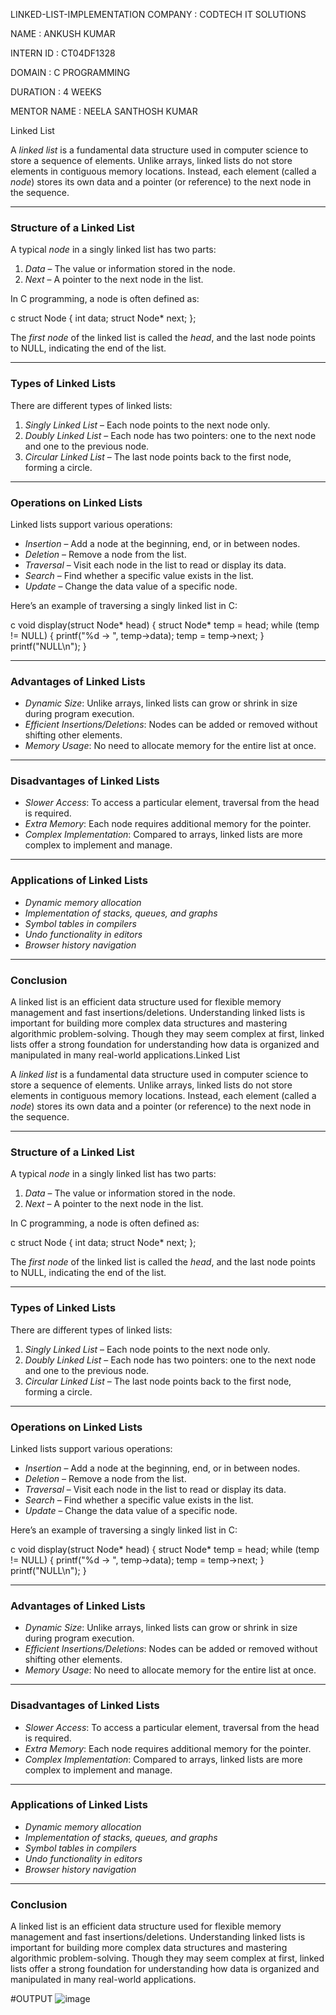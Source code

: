 LINKED-LIST-IMPLEMENTATION
COMPANY : CODTECH IT SOLUTIONS

NAME : ANKUSH KUMAR

INTERN ID : CT04DF1328

DOMAIN : C PROGRAMMING

DURATION : 4 WEEKS

MENTOR NAME : NEELA SANTHOSH KUMAR

Linked List

A *linked list* is a fundamental data structure used in computer science to store a sequence of elements. Unlike arrays, linked lists do not store elements in contiguous memory locations. Instead, each element (called a *node*) stores its own data and a pointer (or reference) to the next node in the sequence.

---

### Structure of a Linked List

A typical *node* in a singly linked list has two parts:

1. *Data* – The value or information stored in the node.
2. *Next* – A pointer to the next node in the list.

In C programming, a node is often defined as:

c
struct Node {
    int data;
    struct Node* next;
};


The *first node* of the linked list is called the *head*, and the last node points to NULL, indicating the end of the list.

---

### Types of Linked Lists

There are different types of linked lists:

1. *Singly Linked List* – Each node points to the next node only.
2. *Doubly Linked List* – Each node has two pointers: one to the next node and one to the previous node.
3. *Circular Linked List* – The last node points back to the first node, forming a circle.

---

### Operations on Linked Lists

Linked lists support various operations:

* *Insertion* – Add a node at the beginning, end, or in between nodes.
* *Deletion* – Remove a node from the list.
* *Traversal* – Visit each node in the list to read or display its data.
* *Search* – Find whether a specific value exists in the list.
* *Update* – Change the data value of a specific node.

Here’s an example of traversing a singly linked list in C:

c
void display(struct Node* head) {
    struct Node* temp = head;
    while (temp != NULL) {
        printf("%d -> ", temp->data);
        temp = temp->next;
    }
    printf("NULL\n");
}


---

### Advantages of Linked Lists

* *Dynamic Size*: Unlike arrays, linked lists can grow or shrink in size during program execution.
* *Efficient Insertions/Deletions*: Nodes can be added or removed without shifting other elements.
* *Memory Usage*: No need to allocate memory for the entire list at once.

---

### Disadvantages of Linked Lists

* *Slower Access*: To access a particular element, traversal from the head is required.
* *Extra Memory*: Each node requires additional memory for the pointer.
* *Complex Implementation*: Compared to arrays, linked lists are more complex to implement and manage.

---

### Applications of Linked Lists

* *Dynamic memory allocation*
* *Implementation of stacks, queues, and graphs*
* *Symbol tables in compilers*
* *Undo functionality in editors*
* *Browser history navigation*

---

### Conclusion

A linked list is an efficient data structure used for flexible memory management and fast insertions/deletions. Understanding linked lists is important for building more complex data structures and mastering algorithmic problem-solving. Though they may seem complex at first, linked lists offer a strong foundation for understanding how data is organized and manipulated in many real-world applications.Linked List

A *linked list* is a fundamental data structure used in computer science to store a sequence of elements. Unlike arrays, linked lists do not store elements in contiguous memory locations. Instead, each element (called a *node*) stores its own data and a pointer (or reference) to the next node in the sequence.

---

### Structure of a Linked List

A typical *node* in a singly linked list has two parts:

1. *Data* – The value or information stored in the node.
2. *Next* – A pointer to the next node in the list.

In C programming, a node is often defined as:

c
struct Node {
    int data;
    struct Node* next;
};


The *first node* of the linked list is called the *head*, and the last node points to NULL, indicating the end of the list.

---

### Types of Linked Lists

There are different types of linked lists:

1. *Singly Linked List* – Each node points to the next node only.
2. *Doubly Linked List* – Each node has two pointers: one to the next node and one to the previous node.
3. *Circular Linked List* – The last node points back to the first node, forming a circle.

---

### Operations on Linked Lists

Linked lists support various operations:

* *Insertion* – Add a node at the beginning, end, or in between nodes.
* *Deletion* – Remove a node from the list.
* *Traversal* – Visit each node in the list to read or display its data.
* *Search* – Find whether a specific value exists in the list.
* *Update* – Change the data value of a specific node.

Here’s an example of traversing a singly linked list in C:

c
void display(struct Node* head) {
    struct Node* temp = head;
    while (temp != NULL) {
        printf("%d -> ", temp->data);
        temp = temp->next;
    }
    printf("NULL\n");
}


---

### Advantages of Linked Lists

* *Dynamic Size*: Unlike arrays, linked lists can grow or shrink in size during program execution.
* *Efficient Insertions/Deletions*: Nodes can be added or removed without shifting other elements.
* *Memory Usage*: No need to allocate memory for the entire list at once.

---

### Disadvantages of Linked Lists

* *Slower Access*: To access a particular element, traversal from the head is required.
* *Extra Memory*: Each node requires additional memory for the pointer.
* *Complex Implementation*: Compared to arrays, linked lists are more complex to implement and manage.

---

### Applications of Linked Lists

* *Dynamic memory allocation*
* *Implementation of stacks, queues, and graphs*
* *Symbol tables in compilers*
* *Undo functionality in editors*
* *Browser history navigation*

---

### Conclusion

A linked list is an efficient data structure used for flexible memory management and fast insertions/deletions. Understanding linked lists is important for building more complex data structures and mastering algorithmic problem-solving. Though they may seem complex at first, linked lists offer a strong foundation for understanding how data is organized and manipulated in many real-world applications.

#OUTPUT
![image](https://github.com/user-attachments/assets/9370b48a-4a47-4ad8-a481-560de99911bf)
